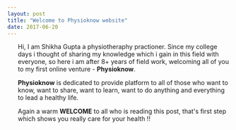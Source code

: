 ```yaml
---
layout: post
title: "Welcome to Physioknow website"
date: 2017-06-20
---
```


<ul>
<p> Hi, I am Shikha Gupta a physiotheraphy practioner. Since my college days i thought of sharing my knowledge which i gain in this field with everyone, so here i am after 8+ years of field work, welcoming all of you to my first online venture - <b>Physioknow</b>.</p>

<p><b>Physioknow</b> is dedicated to provide platform to all of those who want to know, want to share, want to learn, want to do anything and  everything to lead a healthy life.</p>

<p>Again a warm <b>WELCOME</b> to all who is reading this post, that's first step which shows you really care for your health !!</p>
</ul>
